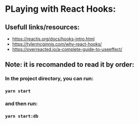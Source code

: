 # PLaying with React Hooks:

## Usefull links/resources:
* https://reactjs.org/docs/hooks-intro.html
* https://tylermcginnis.com/why-react-hooks/
* https://overreacted.io/a-complete-guide-to-useeffect/

## Note: it is recomanded to read it by order:

### In the project directory, you can run:

### `yarn start`

### and then run:

### `yarn start:db`
